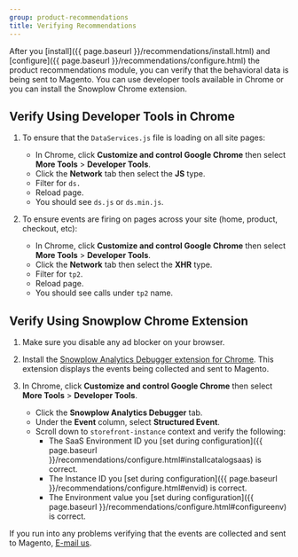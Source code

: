 ```yaml
---
group: product-recommendations
title: Verifying Recommendations
---
```


After you [install]({{ page.baseurl }}/recommendations/install.html) and [configure]({{ page.baseurl }}/recommendations/configure.html) the product recommendations module, you can verify that the behavioral data is being sent to Magento. You can use developer tools available in Chrome or you can install the Snowplow Chrome extension.

## Verify Using Developer Tools in Chrome

1. To ensure that the `DataServices.js` file is loading on all site pages:

    -  In Chrome, click **Customize and control Google Chrome** then select **More Tools** > **Developer Tools**.
    -  Click the **Network** tab then select the **JS** type.
    -  Filter for `ds.`
    -  Reload page.
    -  You should see `ds.js` or `ds.min.js`.

1. To ensure events are firing on pages across your site (home, product, checkout, etc):

    -  In Chrome, click **Customize and control Google Chrome** then select **More Tools** > **Developer Tools**.
    -  Click the **Network** tab then select the **XHR** type.
    -  Filter for `tp2`.
    -  Reload page.
    -  You should see calls under `tp2` name.

## Verify Using Snowplow Chrome Extension

1. Make sure you disable any ad blocker on your browser.

1. Install the [Snowplow Analytics Debugger extension for Chrome](https://chrome.google.com/webstore/detail/snowplow-analytics-debugg/jbnlcgeengmijcghameodeaenefieedm). This extension displays the events being collected and sent to Magento.

1. In Chrome, click **Customize and control Google Chrome** then select **More Tools** > **Developer Tools**.

    -  Click the **Snowplow Analytics Debugger** tab.
    -  Under the **Event** column, select **Structured Event**.
    -  Scroll down to `storefront-instance` context and verify the following:
         -  The SaaS Environment ID you [set during configuration]({{ page.baseurl }}/recommendations/configure.html#installcatalogsaas) is correct.
         -  The Instance ID you [set during configuration]({{ page.baseurl }}/recommendations/configure.html#envid) is correct.
         -  The Environment value you [set during configuration]({{ page.baseurl }}/recommendations/configure.html#configureenv) is correct.

If you run into any problems verifying that the events are collected and sent to Magento, <a href="mailto:magento-product-recs-feedback@adobe.com">E-mail us</a>.
